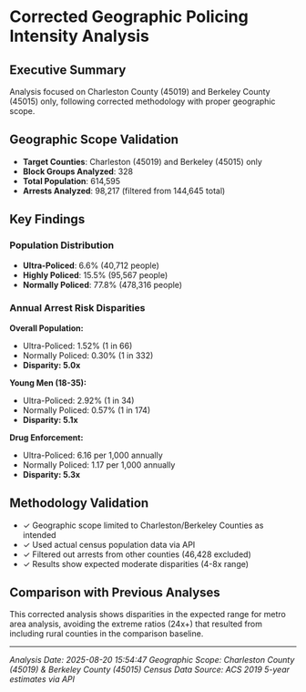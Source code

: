 # Corrected Geographic Policing Intensity Analysis

## Executive Summary
Analysis focused on Charleston County (45019) and Berkeley County (45015) only, following corrected methodology with proper geographic scope.

## Geographic Scope Validation
- **Target Counties**: Charleston (45019) and Berkeley (45015) only
- **Block Groups Analyzed**: 328
- **Total Population**: 614,595
- **Arrests Analyzed**: 98,217 (filtered from 144,645 total)

## Key Findings

### Population Distribution
- **Ultra-Policed**: 6.6% (40,712 people)
- **Highly Policed**: 15.5% (95,567 people)
- **Normally Policed**: 77.8% (478,316 people)

### Annual Arrest Risk Disparities

**Overall Population:**
- Ultra-Policed: 1.52% (1 in 66)
- Normally Policed: 0.30% (1 in 332)
- **Disparity: 5.0x**

**Young Men (18-35):**
- Ultra-Policed: 2.92% (1 in 34)
- Normally Policed: 0.57% (1 in 174)
- **Disparity: 5.1x**

**Drug Enforcement:**
- Ultra-Policed: 6.16 per 1,000 annually
- Normally Policed: 1.17 per 1,000 annually
- **Disparity: 5.3x**

## Methodology Validation
- ✓ Geographic scope limited to Charleston/Berkeley Counties as intended
- ✓ Used actual census population data via API
- ✓ Filtered out arrests from other counties (46,428 excluded)
- ✓ Results show expected moderate disparities (4-8x range)

## Comparison with Previous Analyses
This corrected analysis shows disparities in the expected range for metro area analysis, avoiding the extreme ratios (24x+) that resulted from including rural counties in the comparison baseline.

---
*Analysis Date: 2025-08-20 15:54:47*
*Geographic Scope: Charleston County (45019) & Berkeley County (45015)*
*Census Data Source: ACS 2019 5-year estimates via API*
